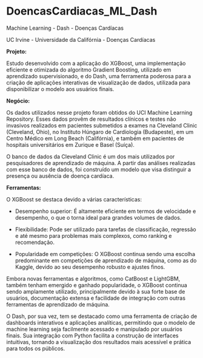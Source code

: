 # DoencasCardiacas_ML_Dash
Machine Learning - Dash - Doenças Cardíacas

UC Irvine - Universidade da Califórnia - Doenças Cardíacas

**Projeto:**

Estudo desenvolvido com a aplicação do XGBoost, uma implementação eficiente e otimizada do algoritmo Gradient Boosting, utilizado em aprendizado supervisionado, e do Dash, uma ferramenta poderosa para a criação de aplicações interativas de visualização de dados, utilizada para disponibilizar o modelo aos usuários finais.

**Negócio:**

Os dados utilizados nesse projeto foram obtidos do UCI Machine Learning Repository. Esses dados provêm de resultados clínicos e testes não invasivos realizados em pacientes submetidos a exames na Cleveland Clinic (Cleveland, Ohio), no Instituto Húngaro de Cardiologia (Budapeste), em um Centro Médico em Long Beach (Califórnia), e também em pacientes de hospitais universitários em Zurique e Basel (Suíça).

O banco de dados da Cleveland Clinic é um dos mais utilizados por pesquisadores de aprendizado de máquina. A partir das análises realizadas com esse banco de dados, foi construído um modelo que visa distinguir a presença ou ausência de doença cardíaca.

**Ferramentas:**

O XGBoost se destaca devido a várias características:

- Desempenho superior: É altamente eficiente em termos de velocidade e desempenho, o que o torna ideal para grandes volumes de dados.

- Flexibilidade: Pode ser utilizado para tarefas de classificação, regressão e até mesmo para problemas mais complexos, como ranking e recomendação.

- Popularidade em competições: O XGBoost continua sendo uma escolha predominante em competições de aprendizado de máquina, como as do Kaggle, devido ao seu desempenho robusto e ajustes finos.

Embora novas ferramentas e algoritmos, como CatBoost e LightGBM, também tenham emergido e ganhado popularidade, o XGBoost continua sendo amplamente utilizado, principalmente devido à sua forte base de usuários, documentação extensa e facilidade de integração com outras ferramentas de aprendizado de máquina.

O Dash, por sua vez, tem se destacado como uma ferramenta de criação de dashboards interativos e aplicações analíticas, permitindo que o modelo de machine learning seja facilmente acessado e manipulado por usuários finais. Sua integração com Python facilita a construção de interfaces intuitivas, tornando a visualização dos resultados mais acessível e prática para todos os públicos.
